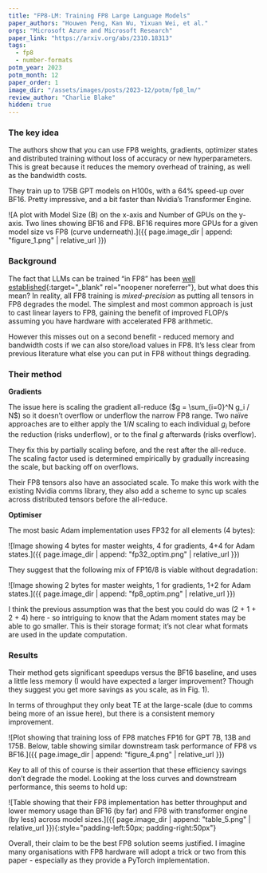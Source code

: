 ```yaml
---
title: "FP8-LM: Training FP8 Large Language Models"
paper_authors: "Houwen Peng, Kan Wu, Yixuan Wei, et al."
orgs: "Microsoft Azure and Microsoft Research"
paper_link: "https://arxiv.org/abs/2310.18313"
tags:
  - fp8
  - number-formats
potm_year: 2023
potm_month: 12
paper_order: 1
image_dir: "/assets/images/posts/2023-12/potm/fp8_lm/"
review_author: "Charlie Blake"
hidden: true
---
```


### The key idea

The authors show that you can use FP8 weights, gradients, optimizer states and distributed training without loss of accuracy or new hyperparameters. This is great because it reduces the memory overhead of training, as well as the bandwidth costs.

They train up to 175B GPT models on H100s, with a 64% speed-up over BF16. Pretty impressive, and a bit faster than Nvidia’s Transformer Engine.

![A plot with Model Size (B) on the x-axis and Number of GPUs on the y-axis. Two lines showing BF16 and FP8. BF16 requires more GPUs for a given model size vs FP8 (curve underneath).]({{ page.image_dir | append: "figure_1.png" | relative_url }})

### Background

The fact that LLMs can be trained “in FP8” has been [well established](https://arxiv.org/abs/2206.02915){:target="_blank" rel="noopener noreferrer"}, but what does this mean? In reality, all FP8 training is _mixed-precision_ as putting all tensors in FP8 degrades the model. The simplest and most common approach is just to cast linear layers to FP8, gaining the benefit of improved FLOP/s assuming you have hardware with accelerated FP8 arithmetic.

However this misses out on a second benefit - reduced memory and bandwidth costs if we can also store/load values in FP8. It’s less clear from previous literature what else you can put in FP8 without things degrading.

### Their method

**Gradients**

The issue here is scaling the gradient all-reduce ($g = \sum_{i=0}^N g_i / N$) so it doesn’t overflow or underflow the narrow FP8 range. Two naïve approaches are to either apply the $1/N$ scaling to each individual $g_i$ before the reduction (risks underflow), or to the final $g$ afterwards (risks overflow).

They fix this by partially scaling before, and the rest after the all-reduce. The scaling factor used is determined empirically by gradually increasing the scale, but backing off on overflows.

Their FP8 tensors also have an associated scale. To make this work with the existing Nvidia comms library, they also add a scheme to sync up scales across distributed tensors before the all-reduce.

**Optimiser**

The most basic Adam implementation uses FP32 for all elements (4 bytes):

![Image showing 4 bytes for master weights, 4 for gradients, 4+4 for Adam states.]({{ page.image_dir | append: "fp32_optim.png" | relative_url }})

They suggest that the following mix of FP16/8 is viable without degradation:

![Image showing 2 bytes for master weights, 1 for gradients, 1+2 for Adam states.]({{ page.image_dir | append: "fp8_optim.png" | relative_url }})

I think the previous assumption was that the best you could do was (2 + 1 + 2 + 4) here - so intriguing to know that the Adam moment states may be able to go smaller. This is their storage format; it’s not clear what formats are used in the update computation.

### Results

Their method gets significant speedups versus the BF16 baseline, and uses a little less memory (I would have expected a larger improvement? Though they suggest you get more savings as you scale, as in Fig. 1).

In terms of throughput they only beat TE at the large-scale (due to comms being more of an issue here), but there is a consistent memory improvement.

![Plot showing that training loss of FP8 matches FP16 for GPT 7B, 13B and 175B. Below, table showing similar downstream task performance of FP8 vs BF16.]({{ page.image_dir | append: "figure_4.png" | relative_url }})

Key to all of this of course is their assertion that these efficiency savings don’t degrade the model. Looking at the loss curves and downstream performance, this seems to hold up:

![Table showing that their FP8 implementation has better throughput and lower memory usage than BF16 (by far) and FP8 with transformer engine (by less) across model sizes.]({{ page.image_dir | append: "table_5.png" | relative_url }}){:style="padding-left:50px; padding-right:50px"}

Overall, their claim to be the best FP8 solution seems justified. I imagine many organisations with FP8 hardware will adopt a trick or two from this paper - especially as they provide a PyTorch implementation.